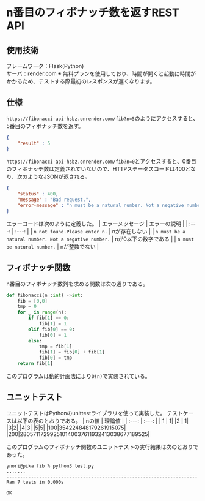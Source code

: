 # n番目のフィボナッチ数を返すREST API

## 使用技術
フレームワーク：Flask(Python)   
サーバ：render.com
※ 無料プランを使用しており、時間が開くと起動に時間がかかるため、テストする際最初のレスポンスが遅くなります。

## 仕様
`https://fibonacci-api-hsbz.onrender.com/fib?n=5`のようにアクセスすると、5番目のフィボナッチ数を返す。
```json
{
    "result" : 5
}
```
`https://fibonacci-api-hsbz.onrender.com/fib?n=0`とアクセスすると、0番目のフィボナッチ数は定義されていないので、HTTPステータスコードは400となり、次のようなJSONが返される。
```json
{
    "status" : 400,
    "message" : "Bad request.",
    "error-message" : "n must be a natural number. Not a negative number."
}
```

エラーコードは次のように定義した。
| エラーメッセージ | エラーの説明 | 
| :---: | :---: |
| `n not found.Please enter n.` | nが存在しない |
| `n must be a natural number. Not a negative number.` | nが0以下の数字である |
| `n must be natural number.` | nが整数でない |

## フィボナッチ関数
n番目のフィボナッチ数列を求める関数は次の通りである。
```python
def fibonacci(n :int) ->int:
    fib = [0,0]
    tmp = 0
    for _ in range(n):
        if fib[1] == 0:
            fib[1] = 1
        elif fib[0] == 0:
            fib[0] = 1
        else:
            tmp = fib[1]
            fib[1] = fib[0] + fib[1]
            fib[0] = tmp
    return fib[1]
```
このプログラムは動的計画法により`O(n)`で実装されている。

## ユニットテスト
ユニットテストはPythonのunittestライブラリを使って実装した。
テストケースは以下の表のとおりである。
| nの値 | 理論値 |
| :---: | :---: |
| 1 | 1|
|2 | 1|
|3|2|
|4|3|
|5|5|
|100|354224848179261915075|
|200|280571172992510140037611932413038677189525| 

このプログラムのフィボナッチ関数のユニットテストの実行結果は次のとおりであった。
```
ynori@pika fib % python3 test.py
.......
----------------------------------------------------------------------
Ran 7 tests in 0.000s

OK
```


